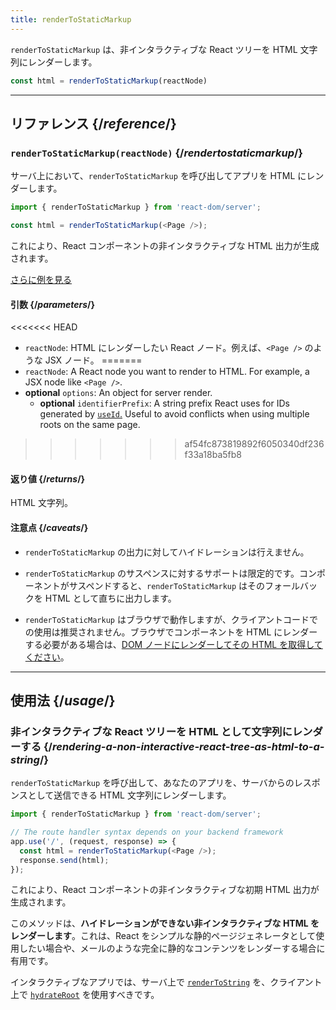 ```yaml
---
title: renderToStaticMarkup
---
```


<Intro>

`renderToStaticMarkup` は、非インタラクティブな React ツリーを HTML 文字列にレンダーします。

```js
const html = renderToStaticMarkup(reactNode)
```

</Intro>

<InlineToc />

---

## リファレンス {/*reference*/}

### `renderToStaticMarkup(reactNode)` {/*rendertostaticmarkup*/}

サーバ上において、`renderToStaticMarkup` を呼び出してアプリを HTML にレンダーします。

```js
import { renderToStaticMarkup } from 'react-dom/server';

const html = renderToStaticMarkup(<Page />);
```

これにより、React コンポーネントの非インタラクティブな HTML 出力が生成されます。

[さらに例を見る](#usage)

#### 引数 {/*parameters*/}

<<<<<<< HEAD
* `reactNode`: HTML にレンダーしたい React ノード。例えば、`<Page />` のような JSX ノード。
=======
* `reactNode`: A React node you want to render to HTML. For example, a JSX node like `<Page />`.
* **optional** `options`: An object for server render.
  * **optional** `identifierPrefix`: A string prefix React uses for IDs generated by [`useId`.](/reference/react/useId) Useful to avoid conflicts when using multiple roots on the same page.
>>>>>>> af54fc873819892f6050340df236f33a18ba5fb8

#### 返り値 {/*returns*/}

HTML 文字列。

#### 注意点 {/*caveats*/}

* `renderToStaticMarkup` の出力に対してハイドレーションは行えません。

* `renderToStaticMarkup` のサスペンスに対するサポートは限定的です。コンポーネントがサスペンドすると、`renderToStaticMarkup` はそのフォールバックを HTML として直ちに出力します。

* `renderToStaticMarkup` はブラウザで動作しますが、クライアントコードでの使用は推奨されません。ブラウザでコンポーネントを HTML にレンダーする必要がある場合は、[DOM ノードにレンダーしてその HTML を取得してください](/reference/react-dom/server/renderToString#removing-rendertostring-from-the-client-code)。

---

## 使用法 {/*usage*/}

### 非インタラクティブな React ツリーを HTML として文字列にレンダーする {/*rendering-a-non-interactive-react-tree-as-html-to-a-string*/}

`renderToStaticMarkup` を呼び出して、あなたのアプリを、サーバからのレスポンスとして送信できる HTML 文字列にレンダーします。

```js {5-6}
import { renderToStaticMarkup } from 'react-dom/server';

// The route handler syntax depends on your backend framework
app.use('/', (request, response) => {
  const html = renderToStaticMarkup(<Page />);
  response.send(html);
});
```

これにより、React コンポーネントの非インタラクティブな初期 HTML 出力が生成されます。

<Pitfall>

このメソッドは、**ハイドレーションができない非インタラクティブな HTML をレンダーします**。これは、React をシンプルな静的ページジェネレータとして使用したい場合や、メールのような完全に静的なコンテンツをレンダーする場合に有用です。

インタラクティブなアプリでは、サーバ上で [`renderToString`](/reference/react-dom/server/renderToString) を、クライアント上で [`hydrateRoot`](/reference/react-dom/client/hydrateRoot) を使用すべきです。

</Pitfall>
